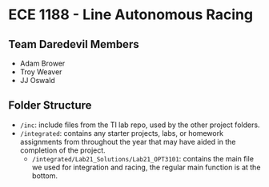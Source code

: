 # ECE 1188 - Line Autonomous Racing

## Team Daredevil Members
* Adam Brower
* Troy Weaver
* JJ Oswald

## Folder Structure
* `/inc`: include files from the TI lab repo, used by the other project folders.
* `/integrated`: contains any starter projects, labs, or homework assignments from throughout the year that may have aided in the completion of the project.
   *  `/integrated/Lab21_Solutions/Lab21_OPT3101`: contains the main file we used for integration and racing, the regular main function is at the bottom.
